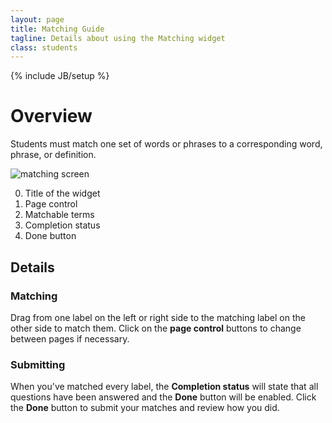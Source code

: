 ```yaml
---
layout: page
title: Matching Guide
tagline: Details about using the Matching widget
class: students
---
```

{% include JB/setup %}

# Overview #
Students must match one set of words or phrases to a corresponding word, phrase, or definition.

![matching screen]({{BASE_PATH}}/assets/img/widget_guides_matching.jpg "matching screen")

0. Title of the widget
0. Page control
0. Matchable terms
0. Completion status
0. Done button

## Details ##

### Matching ###

Drag from one label on the left or right side to the matching label on the other side to match them. Click on the **page control** buttons to change between pages if necessary.

### Submitting ###

When you've matched every label, the **Completion status** will state that all questions have been answered and the **Done** button will be enabled. Click the **Done** button to submit your matches and review how you did.